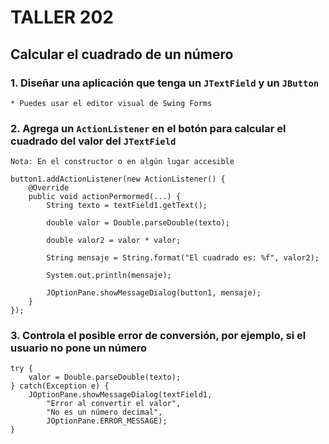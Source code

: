 # TALLER 202

## Calcular el cuadrado de un número

### 1. Diseñar una aplicación que tenga un `JTextField` y un `JButton`

    * Puedes usar el editor visual de Swing Forms

### 2. Agrega un `ActionListener` en el botón para calcular el cuadrado del valor del `JTextField`

    Nota: En el constructor o en algún lugar accesible

    button1.addActionListener(new ActionListener() {
        @Override
        public void actionPermormed(...) {
            String texto = textField1.getText();

            double valor = Double.parseDouble(texto);

            double valor2 = valor * valor;

            String mensaje = String.format("El cuadrado es: %f", valor2);

            System.out.println(mensaje);

            JOptionPane.showMessageDialog(button1, mensaje);
        }
    });

### 3. Controla el posible error de conversión, por ejemplo, si el usuario no pone un número

    try {
        valor = Double.parseDouble(texto);
    } catch(Exception e) {
        JOptionPane.showMessageDialog(textField1, 
            "Error al convertir el valor", 
            "No es un número decimal", 
            JOptionPane.ERROR_MESSAGE);
    }